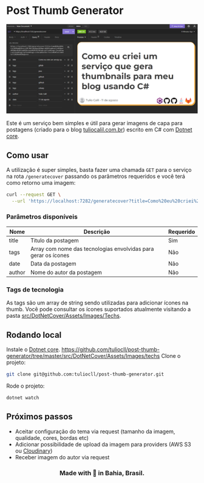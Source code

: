 # Post Thumb Generator

<div align="center">

![](docs/cover.png)

</div>

Este é um serviço bem simples e útil para gerar imagens de capa para postagens (criado para o blog [tuliocalil.com.br](https://tuliocalil.com.br)) escrito em C# com [Dotnet core](https://dotnet.microsoft.com/en-us/download).

## Como usar

A utilização é super simples, basta fazer uma chamada `GET` para o serviço na rota `/generatecover` passando os parâmetros requeridos e você terá como retorno uma imagem:

```bash
curl --request GET \
  --url 'https://localhost:7282/generatecover?title=Como%20eu%20criei%20um%20servi%C3%A7o%20que%20gera%20thumbnails%20para%20meu%20blog%20usando%20C%23&tags=gitlab&tags=java&tags=github&tags=github&tags=csharp&author=Tulio%20Calil&date=11%20de%20agosto'
```

### Parâmetros disponíveis

| Nome   | Descrição                                                      | Requerido |
| ------ | -------------------------------------------------------------- | --------- |
| title  | Titulo da postagem                                             | Sim       |
| tags   | Array com nome das tecnologias envolvidas para gerar os ícones | Não       |
| date   | Data da postagem                                               | Não       |
| author | Nome do autor da postagem                                      | Não       |

### Tags de tecnologia

As tags são um array de string sendo utilizadas para adicionar ícones na thumb.
Você pode consultar os ícones suportados atualmente visitando a pasta [src/DotNetCover/Assets/Images/Techs](https://github.com/tuliocll/post-thumb-generator/tree/master/src/DotNetCover/Assets/Images/techs).

## Rodando local

Instale o [Dotnet core](https://dotnet.microsoft.com/en-us/download).
https://github.com/tuliocll/post-thumb-generator/tree/master/src/DotNetCover/Assets/Images/techs
Clone o projeto:

```bash
git clone git@github.com:tuliocll/post-thumb-generator.git
```

Rode o projeto:

```bash
dotnet watch
```

## Próximos passos

- Aceitar configuração do tema via request (tamanho da imagem, qualidade, cores, bordas etc)
- Adicionar possibilidade de upload da imagem para providers (AWS S3 ou [Cloudinary](https://console.cloudinary.com/invites/lpov9zyyucivvxsnalc5/ykesjpvdwryox8q7ehtf?t=default))
- Receber imagem do autor via request

<div align="center">

### Made with 💙 in Bahia, Brasil.

</div>
